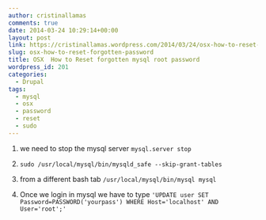 ```yaml
---
author: cristinallamas
comments: true
date: 2014-03-24 10:29:14+00:00
layout: post
link: https://cristinallamas.wordpress.com/2014/03/24/osx-how-to-reset-forgotten-password/
slug: osx-how-to-reset-forgotten-password
title: OSX  How to Reset forgotten mysql root password
wordpress_id: 201
categories:
  - Drupal
tags:
  - mysql
  - osx
  - password
  - reset
  - sudo
---
```


1. we need to stop the mysql server `mysql.server stop`

2) `sudo /usr/local/mysql/bin/mysqld_safe --skip-grant-tables`

3. from a different bash tab `/usr/local/mysql/bin/mysql mysql`

4) Once we login in mysql we have to type `'UPDATE user SET Password=PASSWORD('yourpass') WHERE Host='localhost' AND User='root';'`
